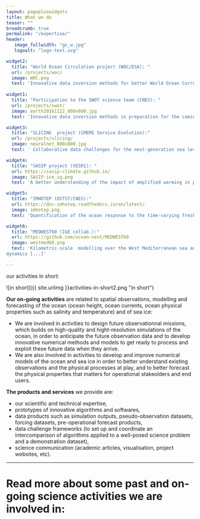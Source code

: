 ```yaml
---
layout: pagepluswidgets
title: What we do
teaser: ""
breadcrumb: true
permalink: "/expertise/"
header:
   image_fullwidth: "gs_w.jpg"
   logoalt: "logo-text.svg"

widget2:
  title: "World Ocean Circulation project (WOC/ESA): "
  url: /projects/woc/
  image: WOC.png
  text: 'Innovative data inversion methods for better World Ocean Current products [...]'
  
widget1:
  title: "Participation to the SWOT science team (CNES): "
  url: /projects/swot/
  image: earth20161122_800x800.jpg
  text: 'Innovative data inversion methods in preparation for the coming observation data from the wide-swath altimetry mission SWOT [...]'

widget3:
  title: "SLICING  project (CMEMS Service Evolution):"
  url: /projects/slicing/
  image: neuralnet_800x800.jpg
  text: ' Collaborative data challenges for the next-generation sea level anomaly metrics, observation and mapping products. [...]'

widget4:
  title: "SASIP project (VESRI): "
  url: https://sasip-climate.github.io/
  image: SASIP-ice_sq.png
  text: 'A better understanding of the impact of amplified warming in polar regions, through the development of a new sea ice modelling paradigm [...]'

widget5:
  title: "IMHOTEP (OSTST/CNES):"
  url: https://doc-imhotep.readthedocs.io/en/latest/
  image: imhotep.png
  text: 'Quantification of the ocean response to the time-varying freshwater discharges (river unoffs and Greenland melt), based on ensembles of ocean numerical simulations [...]'

widget6:
  title: "MEDWEST60 (IGE collab.):"
  url: https://github.com/ocean-next/MEDWEST60
  image: westmed60.png
  text: 'Kilometric-scale  modelling over the West Mediterranean sea and probabilistic quantification  of short-term predictability of the ocean
dynamics [...]'

---
```


our activities in short: 

![in short]({{ site.urlimg }}activities-in-short2.png "in short")

__Our on-going activities__  are related to spatial observations, modelling and forecasting of the ocean (ocean height, ocean currents, ocean physical properties such as salinity and temperature) and of sea ice:
* We are involved in activities to design future observationnal missions, which builds on high-quality and hight-resolution simulations of the ocean, in order to anticipate the future observation data and to develop innovative numerical methods and models to get ready to process and exploit these future data when they arrive. 
* We are also involved in activities to develop and improve numerical models of the ocean and sea ice in order to better understand existing observations and the physical processes at play, and to better forecast the physical properties that matters for operational stakeolders and end users.

__The products and services__ we provide are: 
- our scientific and technical expertise, 
- prototypes of innovative algorithms and softwares, 
- data products such as simulation outputs, pseudo-observation datasets, forcing datasets, pre-operational forecast products, 
- data challenge frameworks (to set up and coordinate an intercomparison of algorithms applied to a well-posed science problem and a demonstration dataset),  
- science communication (academic articles, visualisation, project websites, etc).



---
# Read more about some past and on-going  science activities we are involved in:
